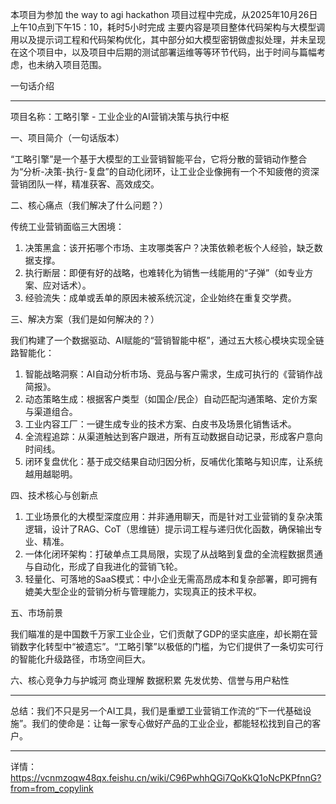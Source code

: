 本项目为参加 the way to agi hackathon 项目过程中完成，从2025年10月26日上午10点到下午15：10，耗时5小时完成
主要内容是项目整体代码架构与大模型调用以及提示词工程和代码架构优化，其中部分如大模型密钥做虚拟处理，并未呈现在这个项目中，以及项目中后期的测试部署运维等等环节代码，出于时间与篇幅考虑，也未纳入项目范围。

一句话介绍

---

项目名称：工略引擎 - 工业企业的AI营销决策与执行中枢

一、项目简介（一句话版本）

“工略引擎”是一个基于大模型的工业营销智能平台，它将分散的营销动作整合为“分析-决策-执行-复盘”的自动化闭环，让工业企业像拥有一个不知疲倦的资深营销团队一样，精准获客、高效成交。

二、核心痛点（我们解决了什么问题？）

传统工业营销面临三大困境：
1. 决策黑盒：该开拓哪个市场、主攻哪类客户？决策依赖老板个人经验，缺乏数据支撑。
2. 执行断层：即便有好的战略，也难转化为销售一线能用的“子弹”（如专业方案、应对话术）。
3. 经验流失：成单或丢单的原因未被系统沉淀，企业始终在重复交学费。
  
三、解决方案（我们是如何解决的？）

我们构建了一个数据驱动、AI赋能的“营销智能中枢”，通过五大核心模块实现全链路智能化：

1. 智能战略洞察：AI自动分析市场、竞品与客户需求，生成可执行的《营销作战简报》。
2. 动态策略生成：根据客户类型（如国企/民企）自动匹配沟通策略、定价方案与渠道组合。
3. 工业内容工厂：一键生成专业的技术方案、白皮书及场景化销售话术。
4. 全流程追踪：从渠道触达到客户跟进，所有互动数据自动记录，形成客户意向时间线。
5. 闭环复盘优化：基于成交结果自动归因分析，反哺优化策略与知识库，让系统越用越聪明。
  
四、技术核心与创新点

1. 工业场景化的大模型深度应用：并非通用聊天，而是针对工业营销的复杂决策逻辑，设计了RAG、CoT（思维链）提示词工程与递归优化函数，确保输出专业、精准。
2. 一体化闭环架构：打破单点工具局限，实现了从战略到复盘的全流程数据贯通与自动化，形成了自我进化的营销飞轮。
3. 轻量化、可落地的SaaS模式：中小企业无需高昂成本和复杂部署，即可拥有媲美大型企业的营销分析与管理能力，实现真正的技术平权。
  
五、市场前景

我们瞄准的是中国数千万家工业企业，它们贡献了GDP的坚实底座，却长期在营销数字化转型中“被遗忘”。“工略引擎”以极低的门槛，为它们提供了一条切实可行的智能化升级路径，市场空间巨大。


六、核心竞争力与护城河
商业理解
数据积累
先发优势、信誉与用户粘性

---

总结：我们不只是另一个AI工具，我们是重塑工业营销工作流的“下一代基础设施”。我们的使命是：让每一家专心做好产品的工业企业，都能轻松找到自己的客户。


---
详情：
https://vcnmzoqw48qx.feishu.cn/wiki/C96PwhhQGi7QoKkQ1oNcPKPfnnG?from=from_copylink
